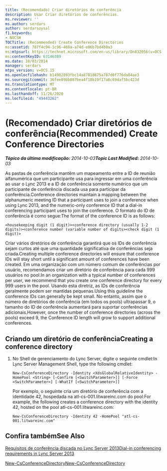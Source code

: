 ```yaml
---
title: (Recomendado) Criar diretórios de conferência
description: Usar Criar diretórios de conferências.
ms.reviewer: ''
ms.author: serdars
author: serdarsoysal
f1.keywords:
- NOCSH
TOCTitle: (Recommended) Create Conference Directories
ms:assetid: 787f4c94-1c96-468a-a74d-e06b7bd4b8a3
ms:mtpsurl: https://technet.microsoft.com/en-us/library/Dn832056(v=OCS.15)
ms:contentKeyID: 63146389
ms.date: 10/03/2014
manager: serdars
mtps_version: v=OCS.15
ms.openlocfilehash: b14982893fbc14a87818875a787d0f776da84ae3
ms.sourcegitcommit: 36fee89bb887bea4f18b19f17a8c69daf5bc423d
ms.translationtype: MT
ms.contentlocale: pt-BR
ms.lasthandoff: 11/26/2020
ms.locfileid: "49443262"
---
```

# <a name="recommended-create-conference-directories"></a><span data-ttu-id="fb156-103">(Recomendado) Criar diretórios de conferência</span><span class="sxs-lookup"><span data-stu-id="fb156-103">(Recommended) Create Conference Directories</span></span>

<div data-xmlns="http://www.w3.org/1999/xhtml">

<div class="topic" data-xmlns="http://www.w3.org/1999/xhtml" data-msxsl="urn:schemas-microsoft-com:xslt" data-cs="https://msdn.microsoft.com/">

<div data-asp="https://msdn2.microsoft.com/asp">



</div>

<div id="mainSection">

<div id="mainBody"><span data-ttu-id="fb156-104">

<span> </span></span><span class="sxs-lookup"><span data-stu-id="fb156-104">

<span> </span></span></span>

<span data-ttu-id="fb156-105">_**Tópico da última modificação:** 2014-10-03_</span><span class="sxs-lookup"><span data-stu-id="fb156-105">_**Topic Last Modified:** 2014-10-03_</span></span>

<span data-ttu-id="fb156-106">As pastas de conferência mantêm um mapeamento entre a ID de reunião alfanumérica que um participante usa para ingressar em uma conferência ao usar o Lync 2013 e a ID de conferência somente numérico que um participante de conferência discada usa para participar da conferência.</span><span class="sxs-lookup"><span data-stu-id="fb156-106">Conference directories maintain a mapping between the alphanumeric meeting ID that a participant uses to join a conference when using Lync 2013, and the numeric-only conference ID that a dial-in conferencing participant uses to join the conference.</span></span> <span data-ttu-id="fb156-107">O formato do ID de conferência é como segue:</span><span class="sxs-lookup"><span data-stu-id="fb156-107">The format of the conference ID is as follows:</span></span>

    <housekeeping digit (1 digit)><conference directory (usually 1-2 digits)><conference number (variable number of digits><check digit (1 digit)>

<span data-ttu-id="fb156-108">Criar vários diretórios de conferência garantirá que os IDs de conferência sejam curtos até que uma quantidade significativa de conferências seja criada.</span><span class="sxs-lookup"><span data-stu-id="fb156-108">Creating multiple conference directories will ensure that conference IDs will stay short until a significant amount of conferences have been created.</span></span> <span data-ttu-id="fb156-109">Em uma organização com um número comum de conferências por usuário, recomendamos criar um diretório de conferência para cada 999 usuários no pool.</span><span class="sxs-lookup"><span data-stu-id="fb156-109">In an organization with a typical number of conferences per user, we recommend that you create one conference directory for every 999 users in the pool.</span></span> <span data-ttu-id="fb156-110">Usando esta diretriz, as IDs de conferência geralmente podem ser mantidas pequenas.</span><span class="sxs-lookup"><span data-stu-id="fb156-110">Using this guideline the conference IDs can generally be kept small.</span></span> <span data-ttu-id="fb156-111">No entanto, assim que o número de diretórios de conferência (em todos os pools) ultrapassar 9, o tamanho do ID de conferência aumentará para suportar conferências adicionais.</span><span class="sxs-lookup"><span data-stu-id="fb156-111">However, once the number of conference directories (across the pools) exceed 9, the Conference ID length will grow to support additional conferences.</span></span>

<div>

## <a name="creating-a-conference-directory"></a><span data-ttu-id="fb156-112">Criando um diretório de conferência</span><span class="sxs-lookup"><span data-stu-id="fb156-112">Creating a conference directory</span></span>

1.  <span data-ttu-id="fb156-113">No Shell de gerenciamento do Lync Server, digite o seguinte cmdlet:</span><span class="sxs-lookup"><span data-stu-id="fb156-113">In Lync Server Management Shell, type the following cmdlet:</span></span>
    
        New-CsConferenceDirectory -Identity <XdsGlobalRelativeIdentity> -HomePool <String> [-Confirm [<SwitchParameter>]] [-Force <SwitchParameter>] [-WhatIf [<SwitchParameter>]]
    
    <span data-ttu-id="fb156-114">Por exemplo, o seguinte cria um diretório de conferência com a identidade 42, hospedada na atl-cs-001.litwareinc.com do pool:</span><span class="sxs-lookup"><span data-stu-id="fb156-114">For example, the following creates a conference directory with the identity 42, hosted on the pool atl-cs-001.litwareinc.com:</span></span>
    
        New-CsConferenceDirectory -Identity 42 -HomePool "atl-cs-001.litwareinc.com"

</div>

<div>

## <a name="see-also"></a><span data-ttu-id="fb156-115">Confira também</span><span class="sxs-lookup"><span data-stu-id="fb156-115">See Also</span></span>


[<span data-ttu-id="fb156-116">Requisitos de conferência discada no Lync Server 2013</span><span class="sxs-lookup"><span data-stu-id="fb156-116">Dial-in conferencing requirements in Lync Server 2013</span></span>](lync-server-2013-dial-in-conferencing-requirements.md)  


[<span data-ttu-id="fb156-117">New-CsConferenceDirectory</span><span class="sxs-lookup"><span data-stu-id="fb156-117">New-CsConferenceDirectory</span></span>](https://docs.microsoft.com/powershell/module/skype/New-CsConferenceDirectory)  
  

<span data-ttu-id="fb156-118"></div>

</div>

<span> </span>

</div>

</div>

</span><span class="sxs-lookup"><span data-stu-id="fb156-118"></div>

</div>

<span> </span>

</div>

</div>

</span></span></div>

